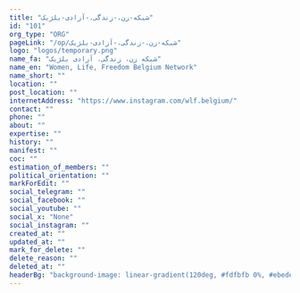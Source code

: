 ```yaml
---
title: "شبکه-زن،-زندگی،-آزادی-بلژیک"
id: "101"
org_type: "ORG"
pageLink: "/op/شبکه-زن،-زندگی،-آزادی-بلژیک"
logo: "logos/temporary.png"
name_fa: "شبکه زن، زندگی، آزادی بلژیک"
name_en: "Women, Life, Freedom Belgium Network"
name_short: ""
location: ""
post_location: ""
internetAddress: "https://www.instagram.com/wlf.belgium/"
contact: ""
phone: ""
about: ""
expertise: ""
history: ""
manifest: ""
coc: ""
estimation_of_members: ""
political_orientation: ""
markForEdit: ""
social_telegram: ""
social_facebook: ""
social_youtube: ""
social_x: "None"
social_instagram: ""
created_at: ""
updated_at: ""
mark_for_delete: ""
delete_reason: ""
deleted_at: ""
headerBg: "background-image: linear-gradient(120deg, #fdfbfb 0%, #ebedee 100%);"
---
```


